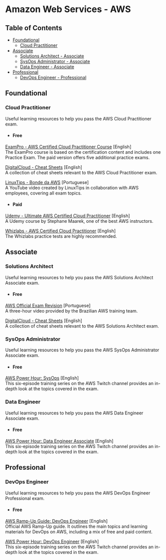 # Amazon Web Services - AWS

## Table of Contents

- [Foundational](#foundational)
  - [Cloud Practitioner](#cloud-practitioner)
- [Associate](#associate)
  - [Solutions Architect - Associate](#solutions-architect)
  - [SysOps Administrator - Associate](#sysops-administrator)
  - [Data Engineer - Associate](#data-engineer)
- [Professional](#professional)
  - [DevOps Engineer - Professional](#devops-engineer)

## Foundational

### Cloud Practitioner

Useful learning resources to help you pass the AWS Cloud Practitioner exam.  

- #### Free

[ExamPro - AWS Certified Cloud Practitioner Course](https://www.exampro.co/clf-c01)
[English]  
The ExamPro course is based on the certification content and includes one
Practice Exam. The paid version offers five additional practice exams.  

[DigitalCloud - Cheat Sheets](https://digitalcloud.training/category/aws-cheat-sheets/aws-cloud-practitioner)
[English]  
A collection of cheat sheets relevant to the AWS Cloud Practitioner exam.  

[LinuxTips - Bonde da AWS](https://www.youtube.com/watch?v=VrQVDbgwFDs&t=10s)
[Portuguese]  
A YouTube video created by LinuxTips in collaboration with AWS employees, 
covering all exam topics.  

- #### Paid

[Udemy - Ultimate AWS Certified Cloud Practitioner](https://www.udemy.com/course/aws-certified-cloud-practitioner-new/) [English]  
A Udemy course by Stephane Maarek, one of the best AWS instructors.  

[Whizlabs - AWS Certified Cloud Practitioner](https://www.whizlabs.com/aws-certified-cloud-practitioner/) [English]  
The Whizlabs practice tests are highly recommended.  

## Associate

### Solutions Architect

Useful learning resources to help you pass the AWS Solutions Architect Associate exam.  

- #### Free

[AWS Official Exam Revision](https://pages.awscloud.com/LATAM-event-OE-get-cert-saa-ptbr-sob-demanda-2022-confirmation.html) [Portuguese]  
A three-hour video provided by the Brazilian AWS training team.  

[DigitalCloud - Cheat Sheets](https://digitalcloud.training/category/aws-cheat-sheets/aws-solutions-architect-associate/) [English]  
A collection of cheat sheets relevant to the AWS Solutions Architect exam.  

### SysOps Administrator

Useful learning resources to help you pass the AWS SysOps Administrator Associate exam.  

- #### Free

[AWS Power Hour: SysOps](https://pages.awscloud.com/global-traincert-twitch-sysops.html) [English]  
This six-episode training series on the AWS Twitch channel provides an in-depth look at the topics covered in the exam.  

### Data Engineer

Useful learning resources to help you pass the AWS Data Engineer Associate exam.  

- #### Free

[AWS Power Hour: Data Engineer Associate](https://pages.awscloud.com/GLOBAL-other-T2-Traincert-AWS-Power-Hour-Data-Engineer-Associate-Season1-2024-reg.html) [English]  
This six-episode training series on the AWS Twitch channel provides an in-depth look at the topics covered in the exam.  

## Professional

### DevOps Engineer

Useful learning resources to help you pass the AWS DevOps Engineer Professional exam.  

- #### Free

[AWS Ramp-Up Guide: DevOps Engineer](https://d1.awsstatic.com/training-and-certification/ramp-up_guides/Ramp-Up_Guide_DevOps.pdf)
[English]  
Official AWS Ramp-Up guide. It outlines the main topics and
learning materials for DevOps on AWS, including a mix of free and paid content.  

[AWS Power Hour: DevOps Engineer](https://pages.awscloud.com/GLOBAL-other-LS-AWS-Power-Hour-DevOps-Engineer-2023-reg.html)
[English]  
This six-episode training series on the AWS Twitch channel
provides an in-depth look at the topics covered in the exam.  
